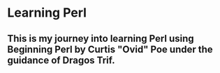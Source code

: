 # Learning Perl

## This is my journey into learning Perl using Beginning Perl by Curtis "Ovid" Poe under the guidance of Dragos Trif.